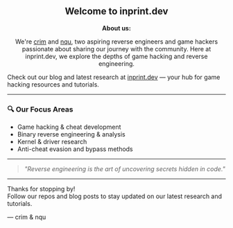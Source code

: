 <h2 align="center"> Welcome to inprint.dev </h2>

<p align="center"><b>About us:</b></p>
<p align="center">
  We're <a href="https://github.com/NtProtectVirtualMemory" target="_blank">crim</a> and <a href="https://github.com/nquu" target="_blank">nqu</a>, two aspiring reverse engineers and game hackers passionate about sharing our journey with the community.  Here at inprint.dev, we explore the depths of game hacking and reverse engineering.<br/>
  
  Check out our blog and latest research at <a href="https://inprint.dev" target="_blank">inprint.dev</a> — your hub for game hacking resources and tutorials.
</p>

---

### 🔍 Our Focus Areas

- Game hacking & cheat development  
- Binary reverse engineering & analysis  
- Kernel & driver research  
- Anti-cheat evasion and bypass methods   


---

> *"Reverse engineering is the art of uncovering secrets hidden in code."*

---

Thanks for stopping by!  
Follow our repos and blog posts to stay updated on our latest research and tutorials.

— crim & nqu
